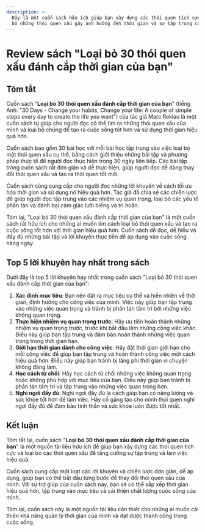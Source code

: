 ```yaml
---
description: >-
  Đây là một cuốn sách hữu ích giúp bạn xây dựng các thói quen tích cực và loại
  bỏ những thói quen xấu gây ảnh hưởng đến thời gian và sự tập trung của bạn.
---
```


# Review sách "Loại bỏ 30 thói quen xấu đánh cắp thời gian của bạn"

## Tóm tắt

Cuốn sách "**Loại bỏ 30 thói quen xấu đánh cắp thời gian của bạn**" (tiếng Anh: "30 Days - Change your habits, Change your life: A couple of simple steps every day to create the life you want") của tác giả Marc Reklau là một cuốn sách tự giúp cho người đọc có thể tìm ra những thói quen xấu của mình và loại bỏ chúng để tạo ra cuộc sống tốt hơn và sử dụng thời gian hiệu quả hơn.

Cuốn sách bao gồm 30 bài học với mỗi bài học tập trung vào việc loại bỏ một thói quen xấu cụ thể, bằng cách giới thiệu những bài tập và phương pháp thực tế để người đọc thực hiện trong 30 ngày liên tiếp. Các bài tập trong cuốn sách rất đơn giản và dễ thực hiện, giúp người đọc dễ dàng thay đổi thói quen xấu và tạo ra thói quen tốt mới.

Cuốn sách cũng cung cấp cho người đọc những lời khuyên về cách tối ưu hóa thời gian và sử dụng nó hiệu quả hơn. Tác giả đã chia sẻ các chiến lược để giúp người đọc tập trung vào các nhiệm vụ quan trọng, loại bỏ các yếu tố phân tán và đánh bại cảm giác lười biếng và trì hoãn.

Tóm lại, "Loại bỏ 30 thói quen xấu đánh cắp thời gian của bạn" là một cuốn sách rất hữu ích cho những ai muốn tìm cách loại bỏ thói quen xấu và tạo ra cuộc sống tốt hơn với thời gian hiệu quả hơn. Cuốn sách dễ đọc, dễ hiểu và đầy đủ những bài tập và lời khuyên thực tiễn để áp dụng vào cuộc sống hàng ngày.

## Top 5 lời khuyên hay nhất trong sách

Dưới đây là top 5 lời khuyên hay nhất trong cuốn sách "Loại bỏ 30 thói quen xấu đánh cắp thời gian của bạn":

1. **Xác định mục tiêu**: Bạn nên đặt ra mục tiêu cụ thể và hiển nhiên về thời gian, định hướng cho công việc của mình. Việc này giúp bạn tập trung vào những việc quan trọng và tránh bị phân tán tâm trí bởi những việc không quan trọng.
2. **Thực hiện nhiệm vụ quan trọng trước**: Hãy ưu tiên hoàn thành những nhiệm vụ quan trọng trước, trước khi bắt đầu làm những công việc khác. Điều này giúp bạn tập trung và đảm bảo hoàn thành những việc quan trọng trong thời gian hạn.
3. **Giới hạn thời gian dành cho công việc**: Hãy đặt thời gian giới hạn cho mỗi công việc để giúp bạn tập trung và hoàn thành công việc một cách hiệu quả hơn. Điều này giúp bạn tránh bị lãng phí thời gian vì chuyện không đáng làm.
4. **Học cách từ chối**: Hãy học cách từ chối những việc không quan trọng hoặc không phù hợp với mục tiêu của bạn. Điều này giúp bạn tránh bị phân tán tâm trí và tập trung vào những việc quan trọng hơn.
5. **Nghỉ ngơi đầy đủ**: Nghỉ ngơi đầy đủ là cách giúp bạn có năng lượng và sức khỏe tốt hơn để làm việc. Hãy cố gắng tạo cho mình thói quen nghỉ ngơi đầy đủ để đảm bảo tinh thần và sức khỏe luôn được tốt nhất.

## Kết luận

Tóm tắt lại, cuốn sách "**Loại bỏ 30 thói quen xấu đánh cắp thời gian của bạn**" là một nguồn tài liệu hữu ích để giúp bạn xây dựng các thói quen tích cực và loại bỏ các thói quen xấu để tăng cường sự tập trung và làm việc hiệu quả.

Cuốn sách cung cấp một loạt các lời khuyên và chiến lược đơn giản, dễ áp dụng, giúp bạn có thể bắt đầu từng bước để thay đổi thói quen xấu của mình. Với sự trợ giúp của cuốn sách này, bạn sẽ có thể sắp xếp thời gian hiệu quả hơn, tập trung vào mục tiêu và cải thiện chất lượng cuộc sống của mình.

Tóm lại, cuốn sách này là một nguồn tài liệu cần thiết cho những ai muốn cải thiện khả năng quản lý thời gian của mình và đạt được thành công trong cuộc sống.
